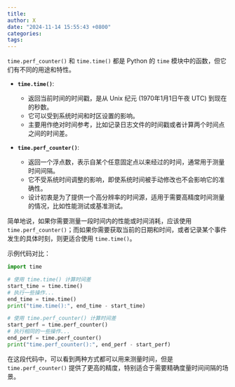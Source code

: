 ```yaml
---
title: 
author: X
date: "2024-11-14 15:55:43 +0800"
categories: 
tags:
---
```

`time.perf_counter()` 和 `time.time()` 都是 Python 的 `time` 模块中的函数，但它们有不同的用途和特性。

- **`time.time()`**:
  - 返回当前时间的时间戳，是从 Unix 纪元 (1970年1月1日午夜 UTC) 到现在的秒数。
  - 它可以受到系统时间和时区设置的影响。
  - 主要用作绝对时间参考，比如记录日志文件的时间戳或者计算两个时间点之间的时间差。
  
- **`time.perf_counter()`**:
  - 返回一个浮点数，表示自某个任意固定点以来经过的时间，通常用于测量时间间隔。
  - 它不受系统时间调整的影响，即使系统时间被手动修改也不会影响它的准确性。
  - 设计初衷是为了提供一个高分辨率的时间源，适用于需要高精度时间测量的情况，比如性能测试或基准测试。

简单地说，如果你需要测量一段时间内的性能或时间消耗，应该使用 `time.perf_counter()`；而如果你需要获取当前的日期和时间，或者记录某个事件发生的具体时刻，则更适合使用 `time.time()`。

示例代码对比：
```python
import time

# 使用 time.time() 计算时间差
start_time = time.time()
# 执行一些操作...
end_time = time.time()
print("time.time():", end_time - start_time)

# 使用 time.perf_counter() 计算时间差
start_perf = time.perf_counter()
# 执行相同的一些操作...
end_perf = time.perf_counter()
print("time.perf_counter():", end_perf - start_perf)
```

在这段代码中，可以看到两种方式都可以用来测量时间，但是 `time.perf_counter()` 提供了更高的精度，特别适合于需要精确度量时间间隔的场景。